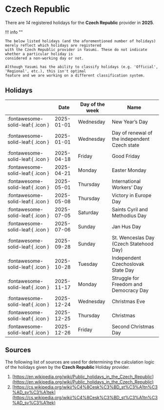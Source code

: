 # Czech Republic

There are _14_ registered holidays for the **Czech Republic** provider in **2025**.

!!! info ""

    The below listed holidays (and the aforementioned number of holidays) merely reflect which holidays are registered
    with the Czech Republic provider in Yasumi. These do not indicate whether a particular holiday is
    considered a non-working day or not.

    Although Yasumi has the ability to classify holidays (e.g. 'Official', 'Regional', etc.), this isn't optimal
    feature and we are working on a different classification system.

## Holidays

|     | Date | Day of the week | Name |
| --- | ---- | --------------- | ---- |
| :fontawesome-solid-leaf:{ .icon } | 2025-01-01 | Wednesday | New Year’s Day |
| :fontawesome-solid-leaf:{ .icon } | 2025-01-01 | Wednesday | Day of renewal of the independent Czech state |
| :fontawesome-solid-leaf:{ .icon } | 2025-04-18 | Friday | Good Friday |
| :fontawesome-solid-leaf:{ .icon } | 2025-04-21 | Monday | Easter Monday |
| :fontawesome-solid-leaf:{ .icon } | 2025-05-01 | Thursday | International Workers’ Day |
| :fontawesome-solid-leaf:{ .icon } | 2025-05-08 | Thursday | Victory in Europe Day |
| :fontawesome-solid-leaf:{ .icon } | 2025-07-05 | Saturday | Saints Cyril and Methodius Day |
| :fontawesome-solid-leaf:{ .icon } | 2025-07-06 | Sunday | Jan Hus Day |
| :fontawesome-solid-leaf:{ .icon } | 2025-09-28 | Sunday | St. Wenceslas Day (Czech Statehood Day) |
| :fontawesome-solid-leaf:{ .icon } | 2025-10-28 | Tuesday | Independent Czechoslovak State Day |
| :fontawesome-solid-leaf:{ .icon } | 2025-11-17 | Monday | Struggle for Freedom and Democracy Day |
| :fontawesome-solid-leaf:{ .icon } | 2025-12-24 | Wednesday | Christmas Eve |
| :fontawesome-solid-leaf:{ .icon } | 2025-12-25 | Thursday | Christmas |
| :fontawesome-solid-leaf:{ .icon } | 2025-12-26 | Friday | Second Christmas Day |

## Sources

The following list of sources are used for determining the calculation logic of
the holidays given by the **Czech Republic** Holiday provider.

1. [https://en.wikipedia.org/wiki/Public_holidays_in_the_Czech_Republic](https://en.wikipedia.org/wiki/Public_holidays_in_the_Czech_Republic)
1. [https://cs.wikipedia.org/wiki/%C4%8Cesk%C3%BD_st%C3%A1tn%C3%AD_sv%C3%A1tek](https://cs.wikipedia.org/wiki/%C4%8Cesk%C3%BD_st%C3%A1tn%C3%AD_sv%C3%A1tek)
